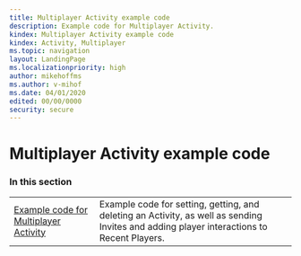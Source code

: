 ```yaml
---
title: Multiplayer Activity example code
description: Example code for Multiplayer Activity.
kindex: Multiplayer Activity example code
kindex: Activity, Multiplayer
ms.topic: navigation
layout: LandingPage
ms.localizationpriority: high
author: mikehoffms
ms.author: v-mihof
ms.date: 04/01/2020
edited: 00/00/0000
security: secure
---
```


# Multiplayer Activity example code


### In this section

|     |     |
| --- | --- |
| [Example code for Multiplayer Activity](live-mpa-client-how-to.md) | Example code for setting, getting, and deleting an Activity, as well as sending Invites and adding player interactions to Recent Players. |


<!-- {% jumppage its-siblings %} -->
